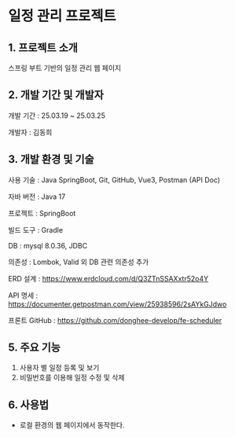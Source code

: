 # 일정 관리 프로젝트

## 1. 프로젝트 소개

스프링 부트 기반의 일정 관리 웹 페이지

## 2. 개발 기간 및 개발자


개발 기간 : 25.03.19 ~ 25.03.25

개발자 : 김동희

## 3. 개발 환경 및 기술

사용 기술 : Java SpringBoot, Git, GitHub, Vue3, Postman (API Doc)

자바 버전 : Java 17

프로젝트 : SpringBoot

빌드 도구 : Gradle 

DB : mysql 8.0.36, JDBC

의존성 : Lombok, Valid 외 DB 관련 의존성 추가

ERD 설계 : https://www.erdcloud.com/d/Q3ZTnSSAXxtr52o4Y

API 명세 : https://documenter.getpostman.com/view/25938596/2sAYkGJdwo

프론트 GitHub : https://github.com/donghee-develop/fe-scheduler

## 5. 주요 기능

1. 사용자 별 일정 등록 및 보기
2. 비밀번호를 이용해 일정 수정 및 삭제

## 6. 사용법
- 로컬 환경의 웹 페이지에서 동작한다.






